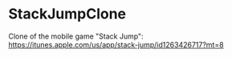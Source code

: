 # StackJumpClone
Clone of the mobile game "Stack Jump": https://itunes.apple.com/us/app/stack-jump/id1263426717?mt=8

